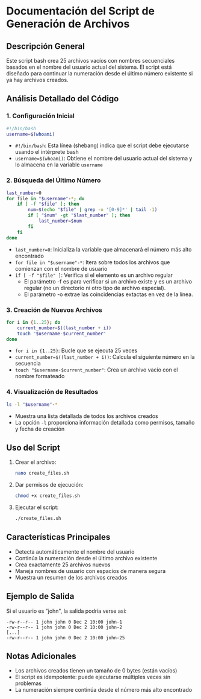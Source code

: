 # Documentación del Script de Generación de Archivos

## Descripción General
Este script bash crea 25 archivos vacíos con nombres secuenciales basados en el nombre del usuario actual del sistema. El script está diseñado para continuar la numeración desde el último número existente si ya hay archivos creados.

## Análisis Detallado del Código

### 1. Configuración Inicial
```bash
#!/bin/bash
username=$(whoami)
```
- `#!/bin/bash`: Esta línea (shebang) indica que el script debe ejecutarse usando el intérprete bash
- `username=$(whoami)`: Obtiene el nombre del usuario actual del sistema y lo almacena en la variable `username`

### 2. Búsqueda del Último Número
```bash
last_number=0
for file in "$username"-*; do
    if [ -f "$file" ]; then
        num=$(echo "$file" | grep -o '[0-9]*' | tail -1)
        if [ "$num" -gt "$last_number" ]; then
            last_number=$num
        fi
    fi
done
```
- `last_number=0`: Inicializa la variable que almacenará el número más alto encontrado
- `for file in "$username"-*`: Itera sobre todos los archivos que comienzan con el nombre de usuario
- `if [ -f "$file" ]`: Verifica si el elemento es un archivo regular
  - El parámetro -f es para verificar si un archivo existe y es un archivo regular (no un directorio ni otro tipo de archivo especial).
  -  El parámetro -o extrae las coincidencias extactas en vez de la línea.


### 3. Creación de Nuevos Archivos
```bash
for i in {1..25}; do
    current_number=$((last_number + i))
    touch "$username-$current_number"
done
```
- `for i in {1..25}`: Bucle que se ejecuta 25 veces
- `current_number=$((last_number + i))`: Calcula el siguiente número en la secuencia
- `touch "$username-$current_number"`: Crea un archivo vacío con el nombre formateado

### 4. Visualización de Resultados
```bash
ls -l "$username"-*
```
- Muestra una lista detallada de todos los archivos creados
- La opción `-l` proporciona información detallada como permisos, tamaño y fecha de creación

## Uso del Script

1. Crear el archivo:
   ```bash
   nano create_files.sh
   ```

2. Dar permisos de ejecución:
   ```bash
   chmod +x create_files.sh
   ```

3. Ejecutar el script:
   ```bash
   ./create_files.sh
   ```

## Características Principales
- Detecta automáticamente el nombre del usuario
- Continúa la numeración desde el último archivo existente
- Crea exactamente 25 archivos nuevos
- Maneja nombres de usuario con espacios de manera segura
- Muestra un resumen de los archivos creados

## Ejemplo de Salida
Si el usuario es "john", la salida podría verse así:
```
-rw-r--r-- 1 john john 0 Dec 2 10:00 john-1
-rw-r--r-- 1 john john 0 Dec 2 10:00 john-2
[...]
-rw-r--r-- 1 john john 0 Dec 2 10:00 john-25
```

## Notas Adicionales
- Los archivos creados tienen un tamaño de 0 bytes (están vacíos)
- El script es idempotente: puede ejecutarse múltiples veces sin problemas
- La numeración siempre continúa desde el número más alto encontrado